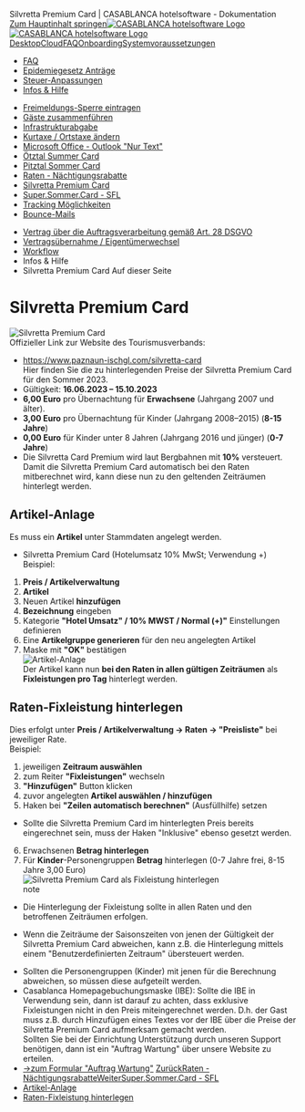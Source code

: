 Silvretta Premium Card | CASABLANCA hotelsoftware - Dokumentation  
[Zum Hauptinhalt springen](https://docs.casablanca.at/faq/info_help/silvretta_premium_card/#__docusaurus_skipToContent_fallback)[![CASABLANCA hotelsoftware Logo](https://docs.casablanca.at/img/logo.png) ![CASABLANCA hotelsoftware Logo](https://docs.casablanca.at/img/Casablanca_LOGO_2022_neg.png)](https://docs.casablanca.at/) [Desktop](https://docs.casablanca.at/desktop/desktop/)[Cloud](https://docs.casablanca.at/cloud/cloud_systems/)[FAQ](https://docs.casablanca.at/faq)[Onboarding](https://docs.casablanca.at/onboarding/fiscalization)[Systemvoraussetzungen](https://docs.casablanca.at/system_requirements)  
* [FAQ](https://docs.casablanca.at/faq/)
* [Epidemiegesetz Anträge](https://docs.casablanca.at/faq/epidemic_law/)
* [Steuer-Anpassungen](https://docs.casablanca.at/faq/change_of_taxes/)
* [Infos & Hilfe](https://docs.casablanca.at/faq/info_help/block_vacancies)
+ [Freimeldungs-Sperre eintragen](https://docs.casablanca.at/faq/info_help/block_vacancies)
+ [Gäste zusammenführen](https://docs.casablanca.at/faq/info_help/guest_duplicates)
+ [Infrastrukturabgabe](https://docs.casablanca.at/faq/info_help/infrastructure_fee)
+ [Kurtaxe / Ortstaxe ändern](https://docs.casablanca.at/faq/info_help/kurtaxe_adjustment)
+ [Microsoft Office - Outlook "Nur Text"](https://docs.casablanca.at/faq/info_help/outlook_only_text)
+ [Ötztal Summer Card](https://docs.casablanca.at/faq/info_help/oetztal_summer_card_2025)
+ [Pitztal Sommer Card](https://docs.casablanca.at/faq/info_help/pitztal_summer_card)
+ [Raten - Nächtigungsrabatte](https://docs.casablanca.at/faq/info_help/accommodation_discounts)
+ [Silvretta Premium Card](https://docs.casablanca.at/faq/info_help/silvretta_premium_card)
+ [Super.Sommer.Card - SFL](https://docs.casablanca.at/faq/info_help/super_summer_card)
+ [Tracking Möglichkeiten](https://docs.casablanca.at/faq/info_help/tracking)
+ [Bounce-Mails](https://docs.casablanca.at/faq/info_help/bounce_mails)
* [Vertrag über die Auftragsverarbeitung gemäß Art. 28 DSGVO](https://docs.casablanca.at/faq/dsgvo/)
* [Vertragsübernahme / Eigentümerwechsel](https://docs.casablanca.at/faq/customer_change/)
* [Workflow](https://docs.casablanca.at/faq/workflow/)  
* Infos & Hilfe
* Silvretta Premium Card
Auf dieser Seite

# Silvretta Premium Card  
![Silvretta Premium Card](https://docs.casablanca.at/assets/images/silvretta_premium_card-0bb024a5eea72722949a8219d9273e54.jpg "Silvretta Premium Card")  
Offizieller Link zur Website des Tourismusverbands:  
* <https://www.paznaun-ischgl.com/silvretta-card>  
Hier finden Sie die zu hinterlegenden Preise der Silvretta Premium Card für den Sommer 2023.  
* Gültigkeit: **16.06.2023 – 15.10.2023**
* **6,00 Euro** pro Übernachtung für **Erwachsene** (Jahrgang 2007 und älter).
* **3,00 Euro** pro Übernachtung für Kinder (Jahrgang 2008–2015) (**8-15 Jahre**)
* **0,00 Euro** für Kinder unter 8 Jahren (Jahrgang 2016 und jünger) (**0-7 Jahre**)
* Die Silvretta Card Premium wird laut Bergbahnen mit **10%** versteuert.  
Damit die Silvretta Premium Card automatisch bei den Raten mitberechnet wird, kann diese nun zu den geltenden Zeiträumen hinterlegt werden.

## Artikel-Anlage[](https://docs.casablanca.at/faq/info_help/silvretta_premium_card/#artikel-anlage "Direkter Link zu Artikel-Anlage")  
Es muss ein **Artikel** unter Stammdaten angelegt werden.  
* Silvretta Premium Card (Hotelumsatz 10% MwSt; Verwendung +)  
Beispiel:  
1. **Preis / Artikelverwaltung**
2. **Artikel**
3. Neuen Artikel **hinzufügen**
4. **Bezeichnung** eingeben
5. Kategorie **"Hotel Umsatz" / 10% MWST / Normal (+)"** Einstellungen definieren
6. Eine **Artikelgruppe generieren** für den neu angelegten Artikel
7. Maske mit **"OK"** bestätigen  
![Artikel-Anlage](https://docs.casablanca.at/assets/images/create_job-334e0f318c30d32cc02ec5ebe9ef7210.png "Artikel-Anlage")  
Der Artikel kann nun **bei den Raten in allen gültigen Zeiträumen** als **Fixleistungen pro Tag** hinterlegt werden.

## Raten-Fixleistung hinterlegen[](https://docs.casablanca.at/faq/info_help/silvretta_premium_card/#raten-fixleistung-hinterlegen "Direkter Link zu Raten-Fixleistung hinterlegen")  
Dies erfolgt unter **Preis / Artikelverwaltung -> Raten -> "Preisliste"** bei jeweiliger Rate.  
Beispiel:  
1. jeweiligen **Zeitraum auswählen**
2. zum Reiter **"Fixleistungen"** wechseln
3. **"Hinzufügen"** Button klicken
4. zuvor angelegten **Artikel auswählen / hinzufügen**
5. Haken bei **"Zeilen automatisch berechnen"** (Ausfüllhilfe) setzen
* Sollte die Silvretta Premium Card im hinterlegten Preis bereits eingerechnet sein, muss der Haken "Inklusive" ebenso gesetzt werden.
6. Erwachsenen **Betrag hinterlegen**
7. Für **Kinder**-Personengruppen **Betrag** hinterlegen (0-7 Jahre frei, 8-15 Jahre 3,00 Euro)  
![Silvretta Premium Card als Fixleistung hinterlegen](https://docs.casablanca.at/assets/images/rates-019cee258e5f12f164f9b7907047bbdb.png "Silvretta Premium Card als Fixleistung hinterlegen")  
note  
* Die Hinterlegung der Fixleistung sollte in allen Raten und den betroffenen Zeiträumen erfolgen.
+ Wenn die Zeiträume der Saisonszeiten von jenen der Gültigkeit der Silvretta Premium Card abweichen, kann z.B. die Hinterlegung mittels einem "Benutzerdefinierten Zeitraum" übersteuert werden.
* Sollten die Personengruppen (Kinder) mit jenen für die Berechnung abweichen, so müssen diese aufgeteilt werden.
* Casablanca Homepagebuchungsmaske (IBE): Sollte die IBE in Verwendung sein, dann ist darauf zu achten, dass exklusive Fixleistungen nicht in den Preis miteingerechnet werden. D.h. der Gast muss z.B. durch Hinzufügen eines Textes vor der IBE über die Preise der Silvretta Premium Card aufmerksam gemacht werden.  
Sollten Sie bei der Einrichtung Unterstützung durch unseren Support benötigen, dann ist ein "Auftrag Wartung" über unsere Website zu erteilen.  
* [->zum Formular "Auftrag Wartung"](https://www.casablanca.at/auftrag-wartung)
[ZurückRaten - Nächtigungsrabatte](https://docs.casablanca.at/faq/info_help/accommodation_discounts)[WeiterSuper.Sommer.Card - SFL](https://docs.casablanca.at/faq/info_help/super_summer_card)  
* [Artikel-Anlage](https://docs.casablanca.at/faq/info_help/silvretta_premium_card/#artikel-anlage)
* [Raten-Fixleistung hinterlegen](https://docs.casablanca.at/faq/info_help/silvretta_premium_card/#raten-fixleistung-hinterlegen)
